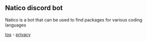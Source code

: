 ## Natico discord bot

Natico is a bot that can be used to find packages for various coding languages

[tos](/terms.md) - [privacy](/privacy.md)
